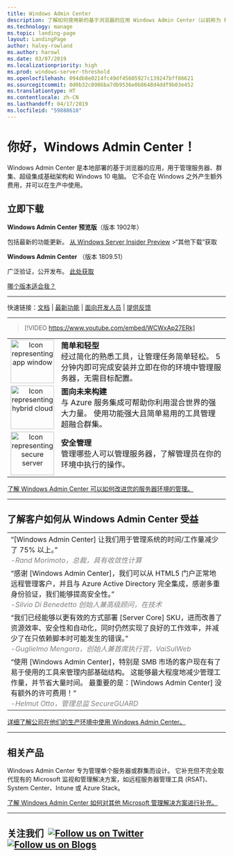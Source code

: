 ```yaml
---
title: Windows Admin Center
description: 了解如何使用新的基于浏览器的应用 Windows Admin Center（以前称为 Project Honolulu）管理 Windows 和 Windows Server
ms.technology: manage
ms.topic: landing-page
layout: LandingPage
author: haley-rowland
ms.author: harowl
ms.date: 03/07/2019
ms.localizationpriority: high
ms.prod: windows-server-threshold
ms.openlocfilehash: 094db8e0214fc49df45605927c139247bff86621
ms.sourcegitcommit: 0d0b32c8986ba7db9536e0b8648d4ddf9b03e452
ms.translationtype: HT
ms.contentlocale: zh-CN
ms.lasthandoff: 04/17/2019
ms.locfileid: "59888618"
---
```

# <a name="hello-windows-admin-center"></a>你好，Windows Admin Center！

Windows Admin Center 是本地部署的基于浏览器的应用，用于管理服务器、群集、超级集成基础架构和 Windows 10 电脑。 它不会在 Windows 之外产生额外费用，并可以在生产中使用。

## <a name="download-now"></a>立即下载

**Windows Admin Center 预览版**（版本 1902年）

包括最新的功能更新。 [从 Windows Server Insider Preview](https://www.microsoft.com/en-us/software-download/windowsinsiderpreviewserver) >“其他下载”获取

**Windows Admin Center** （版本 1809.51）

广泛验证，公开发布。
[此处获取](https://aka.ms/WACDownload)

[哪个版本适合我？](faq.md#what-is-windows-admin-center-preview-which-version-is-right-for-me)

********************

快速链接：[文档](../overview.md) | [最新功能](../overview.md#release-history) | [面向开发人员](../extend/extensibility-overview.md) | [提供反馈](https://aka.ms/WACFeedback)

********************

>[!VIDEO https://www.youtube.com/embed/WCWxAp27ERk]


|   |   |
|:-:|:--|
| <img src="../media/simple-icon.png" width="100" alt="Icon representing app window">  | <font style="font-size:110%"><b> 简单和轻型</b> <br/> 经过简化的熟悉工具，让管理任务简单轻松。 5 分钟内即可完成安装并立即在你的环境中管理服务器，无需目标配置。 </font> |
| <img src="../media/future-icon.png" width="100" alt="Icon representing hybrid cloud">  | <font style="font-size:110%"><b>面向未来构建</b> <br/> 与 Azure 服务集成可帮助你利用混合世界的强大力量。 使用功能强大且简单易用的工具管理超融合群集。 </font>  |
| <img src="../media/secure-icon.png" width="100" alt="Icon representing secure server">  | <font style="font-size:110%"><b>安全管理</b> <br/> 管理哪些人可以管理服务器，了解管理员在你的环境中执行的操作。 </font>  |

[了解 Windows Admin Center 可以如何改进您的服务器环境的管理。](../overview.md)

********************

## <a name="see-how-customers-are-benefitting-from-windows-admin-center"></a>了解客户如何从 Windows Admin Center 受益

|  |
|--|
| “[Windows Admin Center] 让我们用于管理系统的时间/工作量减少了 75% 以上。” <br/> <font color="grey">*-Rand Morimoto，总裁，具有收敛性计算* </font>|
| “感谢 [Windows Admin Center]，我们可以从 HTML5 门户正常地远程管理客户，并且与 Azure Active Directory 完全集成，感谢多重身份验证，我们能够提高安全性。”<br/> <font color="grey"> *-Silvio Di Benedetto 创始人兼高级顾问，在技术* </font>|
| “我们已经能够以更有效的方式部署 [Server Core] SKU，进而改善了资源效率、安全性和自动化，同时仍然实现了良好的工作效率，并减少了在只依赖脚本时可能发生的错误。” <br/> <font color="grey">*-Guglielmo Mengora，创始人兼首席执行官，VaiSulWeb* </font>|
| “使用 [Windows Admin Center]，特别是 SMB 市场的客户现在有了易于使用的工具来管理内部基础结构。 这能够最大程度地减少管理工作量，并节省大量时间。 最重要的是：[Windows Admin Center] 没有额外的许可费用！” <br/><font color="grey"> *-Helmut Otto，管理总监 SecureGUARD* </font>|

[详细了解公司在他们的生产环境中使用 Windows Admin Center。](case-studies.md)

********************

## <a name="related-products"></a>相关产品

Windows Admin Center 专为管理单个服务器或群集而设计。 它补充但不完全取代现有的 Microsoft 监视和管理解决方案，如远程服务器管理工具 (RSAT)、System Center、Intune 或 Azure Stack。 

[了解 Windows Admin Center 如何对其他 Microsoft 管理解决方案进行补充。](related-management.md)

********************

## 关注我们&nbsp; <a target="_blank" class="mscom-link twitter-follow-link" title="Twitter 上关注我们" aria-label="Follow us on Twitter" data-info="Twitter" href="https://twitter.com/servermgmt"><picture><source srcset="//img-prod-cms-rt-microsoft-com.akamaized.net/cms/api/am/imageFileData/REOolR" media="(min-width:0)"><img srcset="//img-prod-cms-rt-microsoft-com.akamaized.net/cms/api/am/imageFileData/REOolR" alt="Follow us on Twitter" src="//img-prod-cms-rt-microsoft-com.akamaized.net/cms/api/am/imageFileData/REOolR"></picture></a>&nbsp; <a target="_blank" class="mscom-link blogs-follow-link" title="请关注我们的博客" aria-label="Follow us on Blogs" data-info="Blogs" href="https://blogs.technet.microsoft.com/servermanagement/"><picture><source srcset="//img-prod-cms-rt-microsoft-com.akamaized.net/cms/api/am/imageFileData/REOtyw" media="(min-width:0)"><img srcset="//img-prod-cms-rt-microsoft-com.akamaized.net/cms/api/am/imageFileData/REOtyw" alt="Follow us on Blogs" src="//img-prod-cms-rt-microsoft-com.akamaized.net/cms/api/am/imageFileData/REOtyw"></picture></a>
